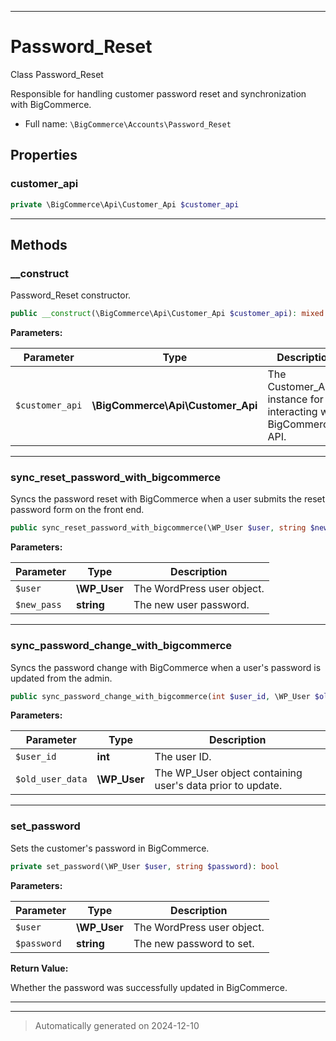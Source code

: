 ***

# Password_Reset

Class Password_Reset

Responsible for handling customer password reset and synchronization with BigCommerce.

* Full name: `\BigCommerce\Accounts\Password_Reset`



## Properties


### customer_api



```php
private \BigCommerce\Api\Customer_Api $customer_api
```






***

## Methods


### __construct

Password_Reset constructor.

```php
public __construct(\BigCommerce\Api\Customer_Api $customer_api): mixed
```








**Parameters:**

| Parameter | Type | Description |
|-----------|------|-------------|
| `$customer_api` | **\BigCommerce\Api\Customer_Api** | The Customer_Api instance for interacting with BigCommerce&#039;s API. |





***

### sync_reset_password_with_bigcommerce

Syncs the password reset with BigCommerce when a user submits the reset password form on the front end.

```php
public sync_reset_password_with_bigcommerce(\WP_User $user, string $new_pass): void
```








**Parameters:**

| Parameter | Type | Description |
|-----------|------|-------------|
| `$user` | **\WP_User** | The WordPress user object. |
| `$new_pass` | **string** | The new user password. |





***

### sync_password_change_with_bigcommerce

Syncs the password change with BigCommerce when a user's password is updated from the admin.

```php
public sync_password_change_with_bigcommerce(int $user_id, \WP_User $old_user_data): void
```








**Parameters:**

| Parameter | Type | Description |
|-----------|------|-------------|
| `$user_id` | **int** | The user ID. |
| `$old_user_data` | **\WP_User** | The WP_User object containing user&#039;s data prior to update. |





***

### set_password

Sets the customer's password in BigCommerce.

```php
private set_password(\WP_User $user, string $password): bool
```








**Parameters:**

| Parameter | Type | Description |
|-----------|------|-------------|
| `$user` | **\WP_User** | The WordPress user object. |
| `$password` | **string** | The new password to set. |


**Return Value:**

Whether the password was successfully updated in BigCommerce.




***


***
> Automatically generated on 2024-12-10
